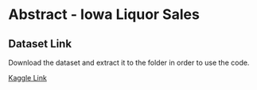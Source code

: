 # Abstract - Iowa Liquor Sales


## Dataset Link
Download the dataset and extract it to the folder in order to use the code.

[Kaggle Link](https://www.kaggle.com/datasets/residentmario/iowa-liquor-sales)